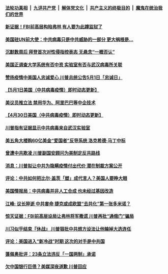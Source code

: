 

####  [法轮功真相](../../../../basic/blob/master/README.md?t=05020531) &nbsp;|&nbsp; [九评共产党](../../../../9ping.md/blob/master/README.md?t=05020531) &nbsp;|&nbsp; [解体党文化](../../../../jtdwh.md/blob/master/README.md?t=05020531)  &nbsp;|&nbsp; [共产主义的终极目的](../../../../gczydzjmd.md/blob/master/README.md?t=05020531) &nbsp;|&nbsp; [魔鬼在统治我们的世界](../../../../mgztzwmdsj.md/blob/master/README.md?t=05020531) 

#### [新证据！FBI前高层构陷弗林 有人要为此蹲监狱了](../pages/soh6/373762.md?t=05020531) 
#### [美国驻UN前大使：中共病毒只是中共威胁的一部分 更大祸根是…](../pages/soh6/373759.md?t=05020531) 
#### [沉默数周后 拜登首次对性侵指控表态 无悬念“一概否认”](../pages/soh6/373741.md?t=05020531) 
#### [美国正调查大学系统有否中资 实验室有否与武汉病毒所关联](../pages/soh6/373729.md?t=05020531) 
#### [赞扬疫情中美国人忠诚爱心 川普总统公吿5月1日「忠诚日」](../pages/soh6/373714.md?t=05020531) 
#### [【5月1日美国（中共病毒疫情）即时动态更新】](../pages/soh6/373666.md?t=05020531) 
#### [美议员推立法 禁用华为、阿里巴巴等中企技术](../pages/soh6/373597.md?t=05020531) 
#### [【4月30日美国（中共病毒疫情）即时动态更新】](../pages/soh6/373303.md?t=05020531) 
#### [川普指有证据显示中共病毒来自武汉实验室](../pages/soh6/373471.md?t=05020531) 
#### [美五角大楼购60亿美金“爱国者”反导系统 洛克希德·马丁中标](../pages/soh6/373423.md?t=05020531) 
#### [曾遭中共欺凌 川普副国安顾问为美制定反共路线](../pages/soh6/373393.md?t=05020531) 
#### [消息：川普拟让中共为隐瞒疫情付出代价 潜在制裁方案公开](../pages/soh6/373402.md?t=05020531) 
#### [评论：中共如何把比尔·盖茨「塑」成代言人？美国人要睁大眼](../pages/soh6/373390.md?t=05020531) 
#### [美国情报局：中共病毒并非人工合成 也未经过基因改造](../pages/soh6/373381.md?t=05020531) 
#### [江峰: 议长猝逝 中共害命 捷克或成欧盟“去共化”第一张多米诺？](../pages/soh6/373378.md?t=05020531) 
#### [惊天证据：FBI前高层设局让弗林将军撒谎  川普再批“通俄门”骗局](../pages/soh6/373342.md?t=05020531) 
#### [川习似乎结束『休战』 川普狠批中共想方设法让他输掉大选连任](../pages/soh6/373318.md?t=05020531) 
#### [评论：美国进入“新冷战”时期 这次的对手是中共国](../pages/soh6/373327.md?t=05020531) 
#### [蓬佩奥批评：23条立法违反「一国两制」承诺](../pages/soh6/373189.md?t=05020531) 
#### [欠中国银行巨债？美媒深夜道歉 川普回应](../pages/soh6/373075.md?t=05020531) 
